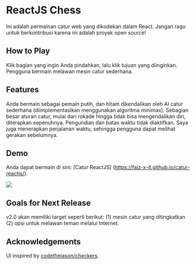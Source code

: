 # ReactJS Chess

Ini adalah permainan catur web yang dikodekan dalam React. Jangan ragu untuk berkontribusi karena ini adalah proyek open source!

## How to Play

Klik bagian yang ingin Anda pindahkan, lalu klik tujuan yang diinginkan. Pengguna bermain melawan mesin catur sederhana.
## Features
Anda bermain sebagai pemain putih, dan hitam dikendalikan oleh AI catur sederhana (diimplementasikan menggunakan algoritma minimax). Sebagian besar aturan catur, mulai dari rokade hingga tidak bisa mengendalikan diri, diterapkan sepenuhnya. Pengundian dan batas waktu tidak diaktifkan. Saya juga menerapkan perjalanan waktu, sehingga pengguna dapat melihat gerakan sebelumnya.

## Demo
Anda dapat bermain di sini: [Catur ReactJS]
(https://faiz-x-it.github.io/catur-reactjs/).

![](/preview.png)

## Goals for Next Release

v2.0 akan memiliki target seperti berikut:
(1) mesin catur yang ditingkatkan
(2) opsi untuk melawan teman melalui Internet.
## Acknowledgements

UI inspired by [codethejason/checkers](https://github.com/codethejason/checkers).
